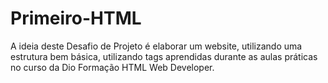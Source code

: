 # Primeiro-HTML

A ideia deste Desafio de Projeto é elaborar um website, utilizando uma estrutura bem básica, utilizando tags aprendidas durante as aulas práticas no curso da Dio Formação HTML Web Developer.
